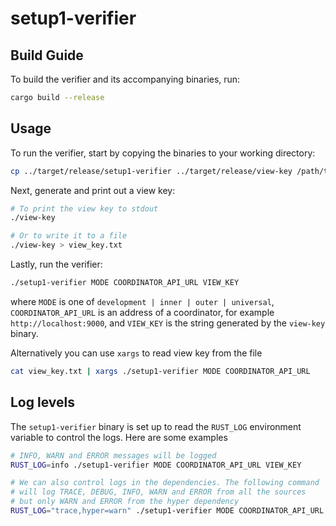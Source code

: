 # setup1-verifier

## Build Guide

To build the verifier and its accompanying binaries, run:
```bash
cargo build --release
```

## Usage

To run the verifier, start by copying the binaries to your working directory:
```bash
cp ../target/release/setup1-verifier ../target/release/view-key /path/to/working/directory
```

Next, generate and print out a view key:
```bash
# To print the view key to stdout
./view-key

# Or to write it to a file
./view-key > view_key.txt
```

Lastly, run the verifier:
```bash
./setup1-verifier MODE COORDINATOR_API_URL VIEW_KEY
```
where `MODE` is one of `development | inner | outer | universal`,
`COORDINATOR_API_URL` is an address of a coordinator, for example `http://localhost:9000`,
and `VIEW_KEY` is the string generated by the `view-key` binary.

Alternatively you can use `xargs` to read view key from the file
```bash
cat view_key.txt | xargs ./setup1-verifier MODE COORDINATOR_API_URL
```

## Log levels

The `setup1-verifier` binary is set up to read the `RUST_LOG` environment
variable to control the logs. Here are some examples
```bash
# INFO, WARN and ERROR messages will be logged
RUST_LOG=info ./setup1-verifier MODE COORDINATOR_API_URL VIEW_KEY

# We can also control logs in the dependencies. The following command
# will log TRACE, DEBUG, INFO, WARN and ERROR from all the sources
# but only WARN and ERROR from the hyper dependency
RUST_LOG="trace,hyper=warn" ./setup1-verifier MODE COORDINATOR_API_URL VIEW_KEY
```
